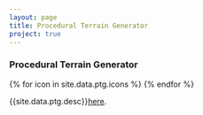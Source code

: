```yaml
---
layout: page
title: Procedural Terrain Generator
project: true
---
```

<div class="container">
    <div class="header">
        <h3>Procedural Terrain Generator</h3>
        <div class="icons">
            {% for icon in site.data.ptg.icons %}
                <i class="{{icon}}"></i>
            {% endfor %}
        </div>
    </div>
</div>
<div class="container">
    <p>{{site.data.ptg.desc}}<a href="https://github.com/ryannewman2828/Procedural-Terrain-Generator" target="_blank">here</a>.</p>
</div>
